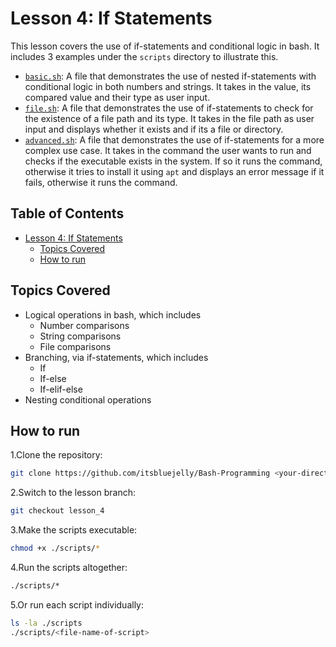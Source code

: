 # Lesson 4: If Statements

This lesson covers the use of if-statements and conditional logic in bash. It includes 3 examples under the `scripts` directory to illustrate this.

- [`basic.sh`](scripts/basic.sh): A file that demonstrates the use of nested if-statements with conditional logic in both numbers and strings. It takes in the value, its compared value and their type as user input.
- [`file.sh`](scripts/file.sh): A file that demonstrates the use of if-statements to check for the existence of a file path and its type. It takes in the file path as user input and displays whether it exists and if its a file or directory.
- [`advanced.sh`](scripts/advanced.sh): A file that demonstrates the use of if-statements for a more complex use case. It takes in the command the user wants to run and checks if the executable exists in the system. If so it runs the command, otherwise it tries to install it using `apt` and displays an error message if it fails, otherwise it runs the command.

## Table of Contents

- [Lesson 4: If Statements](#lesson-4-if-statements)
  - [Topics Covered](#topics-covered)
  - [How to run](#how-to-run)

## Topics Covered

- Logical operations in bash, which includes
  - Number comparisons
  - String comparisons
  - File comparisons
- Branching, via if-statements, which includes
  - If
  - If-else
  - If-elif-else
- Nesting conditional operations

## How to run

1.Clone the repository:

  ```bash
  git clone https://github.com/itsbluejelly/Bash-Programming <your-directory>
  ```

2.Switch to the lesson branch:

  ```bash
  git checkout lesson_4
  ```

3.Make the scripts executable:

  ```bash
  chmod +x ./scripts/*
  ```

4.Run the scripts altogether:

  ```bash
  ./scripts/*
  ```

5.Or run each script individually:

  ```bash
  ls -la ./scripts
  ./scripts/<file-name-of-script>
  ```
